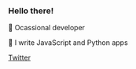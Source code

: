 ### Hello there! <br>

🔭 Ocassional developer <br>

🔭 I write JavaScript and Python apps <br>

<a href="https://twitter.com/ryanwilliamske"><p>Twitter</p></a> <br>





      
      

<!--
**ryanwilliamske/ryanwilliamske** is a ✨ _special_ ✨ repository because its `README.md` (this file) appears on your GitHub profile.

-->
